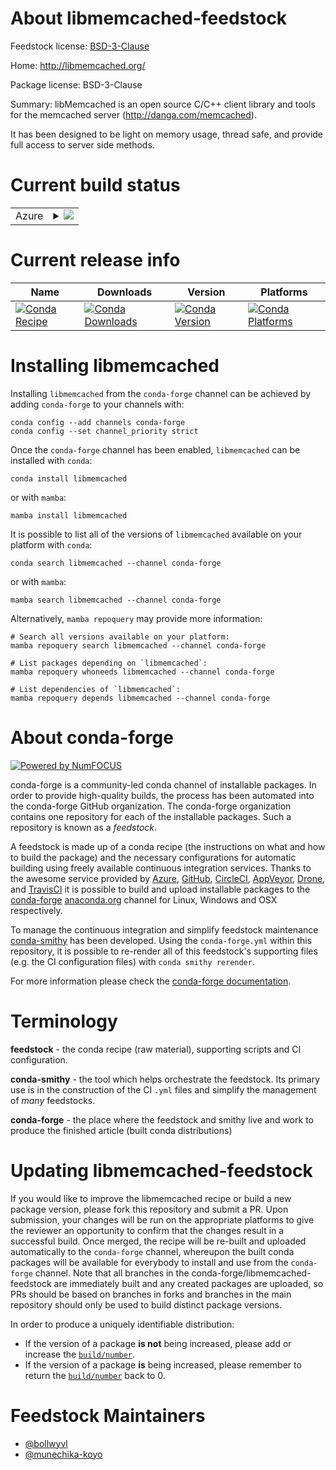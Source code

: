 About libmemcached-feedstock
============================

Feedstock license: [BSD-3-Clause](https://github.com/conda-forge/libmemcached-feedstock/blob/main/LICENSE.txt)

Home: http://libmemcached.org/

Package license: BSD-3-Clause

Summary: libMemcached is an open source C/C++ client library and tools for the memcached server (http://danga.com/memcached).

It has been designed to be light on memory usage, thread safe, and provide full access to server side methods.

Current build status
====================


<table>
    
  <tr>
    <td>Azure</td>
    <td>
      <details>
        <summary>
          <a href="https://dev.azure.com/conda-forge/feedstock-builds/_build/latest?definitionId=554&branchName=main">
            <img src="https://dev.azure.com/conda-forge/feedstock-builds/_apis/build/status/libmemcached-feedstock?branchName=main">
          </a>
        </summary>
        <table>
          <thead><tr><th>Variant</th><th>Status</th></tr></thead>
          <tbody><tr>
              <td>linux_64</td>
              <td>
                <a href="https://dev.azure.com/conda-forge/feedstock-builds/_build/latest?definitionId=554&branchName=main">
                  <img src="https://dev.azure.com/conda-forge/feedstock-builds/_apis/build/status/libmemcached-feedstock?branchName=main&jobName=linux&configuration=linux%20linux_64_" alt="variant">
                </a>
              </td>
            </tr><tr>
              <td>linux_aarch64</td>
              <td>
                <a href="https://dev.azure.com/conda-forge/feedstock-builds/_build/latest?definitionId=554&branchName=main">
                  <img src="https://dev.azure.com/conda-forge/feedstock-builds/_apis/build/status/libmemcached-feedstock?branchName=main&jobName=linux&configuration=linux%20linux_aarch64_" alt="variant">
                </a>
              </td>
            </tr><tr>
              <td>linux_ppc64le</td>
              <td>
                <a href="https://dev.azure.com/conda-forge/feedstock-builds/_build/latest?definitionId=554&branchName=main">
                  <img src="https://dev.azure.com/conda-forge/feedstock-builds/_apis/build/status/libmemcached-feedstock?branchName=main&jobName=linux&configuration=linux%20linux_ppc64le_" alt="variant">
                </a>
              </td>
            </tr><tr>
              <td>osx_64</td>
              <td>
                <a href="https://dev.azure.com/conda-forge/feedstock-builds/_build/latest?definitionId=554&branchName=main">
                  <img src="https://dev.azure.com/conda-forge/feedstock-builds/_apis/build/status/libmemcached-feedstock?branchName=main&jobName=osx&configuration=osx%20osx_64_" alt="variant">
                </a>
              </td>
            </tr><tr>
              <td>osx_arm64</td>
              <td>
                <a href="https://dev.azure.com/conda-forge/feedstock-builds/_build/latest?definitionId=554&branchName=main">
                  <img src="https://dev.azure.com/conda-forge/feedstock-builds/_apis/build/status/libmemcached-feedstock?branchName=main&jobName=osx&configuration=osx%20osx_arm64_" alt="variant">
                </a>
              </td>
            </tr>
          </tbody>
        </table>
      </details>
    </td>
  </tr>
</table>

Current release info
====================

| Name | Downloads | Version | Platforms |
| --- | --- | --- | --- |
| [![Conda Recipe](https://img.shields.io/badge/recipe-libmemcached-green.svg)](https://anaconda.org/conda-forge/libmemcached) | [![Conda Downloads](https://img.shields.io/conda/dn/conda-forge/libmemcached.svg)](https://anaconda.org/conda-forge/libmemcached) | [![Conda Version](https://img.shields.io/conda/vn/conda-forge/libmemcached.svg)](https://anaconda.org/conda-forge/libmemcached) | [![Conda Platforms](https://img.shields.io/conda/pn/conda-forge/libmemcached.svg)](https://anaconda.org/conda-forge/libmemcached) |

Installing libmemcached
=======================

Installing `libmemcached` from the `conda-forge` channel can be achieved by adding `conda-forge` to your channels with:

```
conda config --add channels conda-forge
conda config --set channel_priority strict
```

Once the `conda-forge` channel has been enabled, `libmemcached` can be installed with `conda`:

```
conda install libmemcached
```

or with `mamba`:

```
mamba install libmemcached
```

It is possible to list all of the versions of `libmemcached` available on your platform with `conda`:

```
conda search libmemcached --channel conda-forge
```

or with `mamba`:

```
mamba search libmemcached --channel conda-forge
```

Alternatively, `mamba repoquery` may provide more information:

```
# Search all versions available on your platform:
mamba repoquery search libmemcached --channel conda-forge

# List packages depending on `libmemcached`:
mamba repoquery whoneeds libmemcached --channel conda-forge

# List dependencies of `libmemcached`:
mamba repoquery depends libmemcached --channel conda-forge
```


About conda-forge
=================

[![Powered by
NumFOCUS](https://img.shields.io/badge/powered%20by-NumFOCUS-orange.svg?style=flat&colorA=E1523D&colorB=007D8A)](https://numfocus.org)

conda-forge is a community-led conda channel of installable packages.
In order to provide high-quality builds, the process has been automated into the
conda-forge GitHub organization. The conda-forge organization contains one repository
for each of the installable packages. Such a repository is known as a *feedstock*.

A feedstock is made up of a conda recipe (the instructions on what and how to build
the package) and the necessary configurations for automatic building using freely
available continuous integration services. Thanks to the awesome service provided by
[Azure](https://azure.microsoft.com/en-us/services/devops/), [GitHub](https://github.com/),
[CircleCI](https://circleci.com/), [AppVeyor](https://www.appveyor.com/),
[Drone](https://cloud.drone.io/welcome), and [TravisCI](https://travis-ci.com/)
it is possible to build and upload installable packages to the
[conda-forge](https://anaconda.org/conda-forge) [anaconda.org](https://anaconda.org/)
channel for Linux, Windows and OSX respectively.

To manage the continuous integration and simplify feedstock maintenance
[conda-smithy](https://github.com/conda-forge/conda-smithy) has been developed.
Using the ``conda-forge.yml`` within this repository, it is possible to re-render all of
this feedstock's supporting files (e.g. the CI configuration files) with ``conda smithy rerender``.

For more information please check the [conda-forge documentation](https://conda-forge.org/docs/).

Terminology
===========

**feedstock** - the conda recipe (raw material), supporting scripts and CI configuration.

**conda-smithy** - the tool which helps orchestrate the feedstock.
                   Its primary use is in the construction of the CI ``.yml`` files
                   and simplify the management of *many* feedstocks.

**conda-forge** - the place where the feedstock and smithy live and work to
                  produce the finished article (built conda distributions)


Updating libmemcached-feedstock
===============================

If you would like to improve the libmemcached recipe or build a new
package version, please fork this repository and submit a PR. Upon submission,
your changes will be run on the appropriate platforms to give the reviewer an
opportunity to confirm that the changes result in a successful build. Once
merged, the recipe will be re-built and uploaded automatically to the
`conda-forge` channel, whereupon the built conda packages will be available for
everybody to install and use from the `conda-forge` channel.
Note that all branches in the conda-forge/libmemcached-feedstock are
immediately built and any created packages are uploaded, so PRs should be based
on branches in forks and branches in the main repository should only be used to
build distinct package versions.

In order to produce a uniquely identifiable distribution:
 * If the version of a package **is not** being increased, please add or increase
   the [``build/number``](https://docs.conda.io/projects/conda-build/en/latest/resources/define-metadata.html#build-number-and-string).
 * If the version of a package **is** being increased, please remember to return
   the [``build/number``](https://docs.conda.io/projects/conda-build/en/latest/resources/define-metadata.html#build-number-and-string)
   back to 0.

Feedstock Maintainers
=====================

* [@bollwyvl](https://github.com/bollwyvl/)
* [@munechika-koyo](https://github.com/munechika-koyo/)

